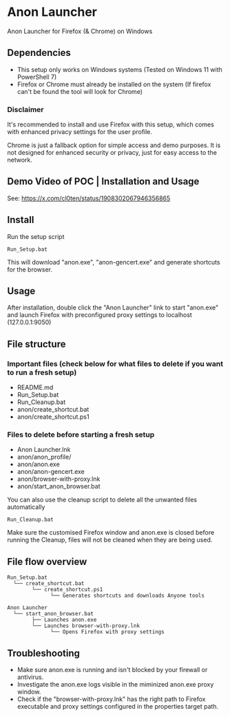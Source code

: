 # Anon Launcher
Anon Launcher for Firefox (& Chrome) on Windows

## Dependencies

* This setup only works on Windows systems (Tested on Windows 11 with PowerShell 7)
* Firefox or Chrome must already be installed on the system (If firefox can't be found the tool will look for Chrome)

### Disclaimer
It's recommended to install and use Firefox with this setup, which comes with enhanced privacy settings for the user profile.

Chrome is just a fallback option for simple access and demo purposes. It is not designed for enhanced security or privacy, just for easy access to the network.

## Demo Video of POC | Installation and Usage
See: https://x.com/cl0ten/status/1908302067946356865

## Install

Run the setup script

```
Run_Setup.bat
```
This will download "anon.exe", "anon-gencert.exe" and generate shortcuts for the browser.

## Usage

After installation, double click the "Anon Launcher" link to start "anon.exe" and launch Firefox with preconfigured proxy settings to localhost (127.0.0.1:9050) 

## File structure

### Important files  (check below for what files to delete if you want to run a fresh setup)

* README.md
* Run_Setup.bat
* Run_Cleanup.bat
* anon/create_shortcut.bat
* anon/create_shortcut.ps1


### Files to delete before starting a fresh setup 


* Anon Launcher.lnk
* anon/anon_profile/
* anon/anon.exe
* anon/anon-gencert.exe
* anon/browser-with-proxy.lnk
* anon/start_anon_browser.bat

You can also use the cleanup script to delete all the unwanted files automatically

```
Run_Cleanup.bat
```
Make sure the customised Firefox window and anon.exe is closed before running the Cleanup, files will not be cleaned when they are being used.

## File flow overview

```
Run_Setup.bat
  └── create_shortcut.bat
        └── create_shortcut.ps1
              └── Generates shortcuts and downloads Anyone tools

Anon Launcher
  └── start_anon_browser.bat
        ├── Launches anon.exe
        └── Launches browser-with-proxy.lnk
              └── Opens Firefox with proxy settings
```



## Troubleshooting

* Make sure anon.exe is running and isn't blocked by your firewall or antivirus.
* Investigate the anon.exe logs visible in the miminized anon.exe proxy window.
* Check if the "browser-with-proxy.lnk" has the right path to Firefox executable and proxy settings configured in the properties target path.
